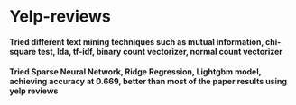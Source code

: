 # Yelp-reviews

#### Tried different text mining techniques such as mutual information, chi-square test, lda, tf-idf, binary count vectorizer, normal count vectorizer

#### Tried Sparse Neural Network, Ridge Regression, Lightgbm model, achieving accuracy at 0.669, better than most of the paper results using yelp reviews
